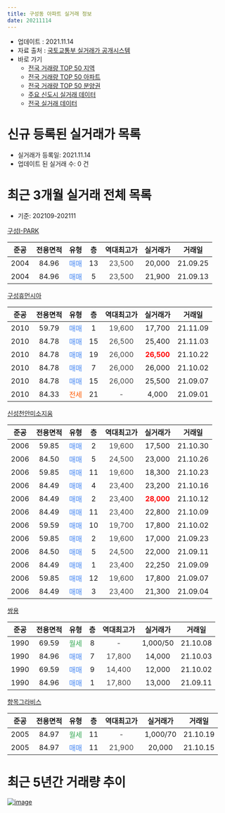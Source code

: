 ```yaml
---
title: 구성동 아파트 실거래 정보
date: 20211114
---
```


* 업데이트 : 2021.11.14
* 자료 출처 : [국토교통부 실거래가 공개시스템](http://rt.molit.go.kr)
* 바로 가기
    * [전국 거래량 TOP 50 지역](https://apt-info.github.io/apt-trade-info/tr)
    * [전국 거래량 TOP 50 아파트](https://apt-info.github.io/apt-trade-info/ta)
    * [전국 거래량 TOP 50 분양권](https://apt-info.github.io/apt-trade-info/tb)
    * [주요 신도시 실거래 데이터](https://apt-info.github.io/apt-trade-info/newtown)
    * [전국 실거래 데이터](https://apt-info.github.io/apt-trade-info/all)



<script async src="https://pagead2.googlesyndication.com/pagead/js/adsbygoogle.js"></script>
<!-- 기본광고 -->
<ins class="adsbygoogle"
     style="display:block"
     data-ad-client="ca-pub-1142216861245946"
     data-ad-slot="4805727019"
     data-ad-format="auto"
     data-full-width-responsive="true"></ins>
<script>
     (adsbygoogle = window.adsbygoogle || []).push({});
</script>


# 신규 등록된 실거래가 목록

* 실거래가 등록일: 2021.11.14
* 업데이트 된 실거래 수: 0 건




<script async src="https://pagead2.googlesyndication.com/pagead/js/adsbygoogle.js"></script>
<!-- 기본광고 -->
<ins class="adsbygoogle"
     style="display:block"
     data-ad-client="ca-pub-1142216861245946"
     data-ad-slot="4805727019"
     data-ad-format="auto"
     data-full-width-responsive="true"></ins>
<script>
     (adsbygoogle = window.adsbygoogle || []).push({});
</script>


# 최근 3개월 실거래 전체 목록
* 기준: 202109-202111


[구성I-PARK](https://search.naver.com/search.naver?query=%EA%B5%AC%EC%84%B1I-PARK)

|준공|전용면적|유형|층|역대최고가|실거래가|거래일|
|:---:|:---:|:---:|:---:|:---:|:---:|:---:|
|2004|84.96|<span style="color:#4285F3">매매</span>|13|<span style="color:#444444">23,500</span>|20,000|21.09.25|
|2004|84.96|<span style="color:#4285F3">매매</span>|5|<span style="color:#444444">23,500</span>|21,900|21.09.13|

[구성휴먼시아](https://search.naver.com/search.naver?query=%EA%B5%AC%EC%84%B1%ED%9C%B4%EB%A8%BC%EC%8B%9C%EC%95%84)

|준공|전용면적|유형|층|역대최고가|실거래가|거래일|
|:---:|:---:|:---:|:---:|:---:|:---:|:---:|
|2010|59.79|<span style="color:#4285F3">매매</span>|1|<span style="color:#444444">19,600</span>|17,700|21.11.09|
|2010|84.78|<span style="color:#4285F3">매매</span>|15|<span style="color:#444444">26,500</span>|25,400|21.11.03|
|2010|84.78|<span style="color:#4285F3">매매</span>|19|<span style="color:#444444">26,000</span>|<b><span style="color:#FF0000">26,500</span></b>|21.10.22|
|2010|84.78|<span style="color:#4285F3">매매</span>|7|<span style="color:#444444">26,000</span>|26,000|21.10.02|
|2010|84.78|<span style="color:#4285F3">매매</span>|15|<span style="color:#444444">26,000</span>|25,500|21.09.07|
|2010|84.33|<span style="color:#FF5A00">전세</span>|21|<span style="color:#444444">-</span>|4,000|21.09.01|

[신성천안미소지움](https://search.naver.com/search.naver?query=%EC%8B%A0%EC%84%B1%EC%B2%9C%EC%95%88%EB%AF%B8%EC%86%8C%EC%A7%80%EC%9B%80)

|준공|전용면적|유형|층|역대최고가|실거래가|거래일|
|:---:|:---:|:---:|:---:|:---:|:---:|:---:|
|2006|59.85|<span style="color:#4285F3">매매</span>|2|<span style="color:#444444">19,600</span>|17,500|21.10.30|
|2006|84.50|<span style="color:#4285F3">매매</span>|5|<span style="color:#444444">24,500</span>|23,000|21.10.26|
|2006|59.85|<span style="color:#4285F3">매매</span>|11|<span style="color:#444444">19,600</span>|18,300|21.10.23|
|2006|84.49|<span style="color:#4285F3">매매</span>|4|<span style="color:#444444">23,400</span>|23,200|21.10.16|
|2006|84.49|<span style="color:#4285F3">매매</span>|2|<span style="color:#444444">23,400</span>|<b><span style="color:#FF0000">28,000</span></b>|21.10.12|
|2006|84.49|<span style="color:#4285F3">매매</span>|11|<span style="color:#444444">23,400</span>|22,800|21.10.09|
|2006|59.59|<span style="color:#4285F3">매매</span>|10|<span style="color:#444444">19,700</span>|17,800|21.10.02|
|2006|59.85|<span style="color:#4285F3">매매</span>|2|<span style="color:#444444">19,600</span>|17,000|21.09.23|
|2006|84.50|<span style="color:#4285F3">매매</span>|5|<span style="color:#444444">24,500</span>|22,000|21.09.11|
|2006|84.49|<span style="color:#4285F3">매매</span>|1|<span style="color:#444444">23,400</span>|22,250|21.09.09|
|2006|59.85|<span style="color:#4285F3">매매</span>|12|<span style="color:#444444">19,600</span>|17,800|21.09.07|
|2006|84.49|<span style="color:#4285F3">매매</span>|3|<span style="color:#444444">23,400</span>|21,300|21.09.04|

[쌍용](https://search.naver.com/search.naver?query=%EC%8C%8D%EC%9A%A9)

|준공|전용면적|유형|층|역대최고가|실거래가|거래일|
|:---:|:---:|:---:|:---:|:---:|:---:|:---:|
|1990|69.59|<span style="color:#34A853">월세</span>|8|<span style="color:#444444">-</span>|1,000/50|21.10.08|
|1990|84.96|<span style="color:#4285F3">매매</span>|7|<span style="color:#444444">17,800</span>|14,000|21.10.03|
|1990|69.59|<span style="color:#4285F3">매매</span>|9|<span style="color:#444444">14,400</span>|12,000|21.10.02|
|1990|84.96|<span style="color:#4285F3">매매</span>|1|<span style="color:#444444">17,800</span>|13,000|21.09.11|

[향목그라비스](https://search.naver.com/search.naver?query=%ED%96%A5%EB%AA%A9%EA%B7%B8%EB%9D%BC%EB%B9%84%EC%8A%A4)

|준공|전용면적|유형|층|역대최고가|실거래가|거래일|
|:---:|:---:|:---:|:---:|:---:|:---:|:---:|
|2005|84.97|<span style="color:#34A853">월세</span>|11|<span style="color:#444444">-</span>|1,000/70|21.10.19|
|2005|84.97|<span style="color:#4285F3">매매</span>|11|<span style="color:#444444">21,900</span>|20,000|21.10.15|



<script async src="https://pagead2.googlesyndication.com/pagead/js/adsbygoogle.js"></script>
<!-- 기본광고 -->
<ins class="adsbygoogle"
     style="display:block"
     data-ad-client="ca-pub-1142216861245946"
     data-ad-slot="4805727019"
     data-ad-format="auto"
     data-full-width-responsive="true"></ins>
<script>
     (adsbygoogle = window.adsbygoogle || []).push({});
</script>


# 최근 5년간 거래량 추이


<div style="width:100%;">
    <canvas id="deal_progress" height="200"></canvas>
</div>

<script>
new Chart(document.getElementById("deal_progress"), {
    type: 'line',
    data: {
        labels: ['16.01','16.02','16.03','16.04','16.05','16.06','16.07','16.08','16.09','16.10','16.11','16.12','17.01','17.02','17.03','17.04','17.05','17.06','17.07','17.08','17.09','17.10','17.11','17.12','18.01','18.02','18.03','18.04','18.05','18.06','18.07','18.08','18.09','18.10','18.11','18.12','19.01','19.02','19.03','19.04','19.05','19.06','19.07','19.08','19.09','19.10','19.11','19.12','20.01','20.02','20.03','20.04','20.05','20.06','20.07','20.08','20.09','20.10','20.11','20.12','21.01','21.02','21.03','21.04','21.05','21.06','21.07','21.08','21.09','21.10','21.11'],
        datasets: [{
            label: '매매/분양권',
            data: [6,10,11,3,2,14,4,10,7,12,9,5,7,7,4,4,7,11,6,8,11,5,1,6,5,3,11,7,12,6,9,7,7,5,5,5,5,5,8,8,7,7,7,6,6,13,13,17,17,13,14,14,13,15,12,8,10,22,17,10,14,8,26,15,11,10,16,18,9,12,2],
            borderColor: "rgba(66, 133, 243, 1)",
            backgroundColor: "rgba(66, 133, 243, 0.05)",
            borderWidth: 1,
            pointRadius: 0,
            fill: false,
            lineTension: 0
        },{
            label: '전/월세',
            data: [7,1,9,12,7,1,3,5,3,4,10,3,5,6,3,1,2,7,5,5,7,2,4,3,5,8,6,10,7,5,6,7,3,5,6,8,9,4,7,5,3,7,9,5,7,6,3,2,6,2,6,3,5,5,5,6,4,4,2,3,2,1,4,4,3,3,2,5,1,2,0],
            borderColor: "rgba(255, 90, 0, 1)",
            backgroundColor: "rgba(255, 90, 0, 0.05)",
            borderWidth: 1,
            pointRadius: 0,
            fill: false,
            lineTension: 0
        },{
            label: '합계',
            data: [13,11,20,15,9,15,7,15,10,16,19,8,12,13,7,5,9,18,11,13,18,7,5,9,10,11,17,17,19,11,15,14,10,10,11,13,14,9,15,13,10,14,16,11,13,19,16,19,23,15,20,17,18,20,17,14,14,26,19,13,16,9,30,19,14,13,18,23,10,14,2],
            borderColor: "rgba(0, 0, 0, 1)",
            backgroundColor: "rgba(0, 0, 0, 0.03)",
            borderWidth: 0.1,
            pointRadius: 0,
            fill: true,
            lineTension: 0
        }
        ]
    },
    options: {
        responsive: true,
        title: {
            display: false
        },
        tooltips: {
            mode: 'index',
            intersect: false
        },
        hover: {
            mode: 'nearest',
            intersect: true
        },
        scales: {
            xAxes: [{
                display: true,
                scaleLabel: {
                    display: true,
                    labelString: '년/월'
                }
            }],
            yAxes: [{
                display: true,
                ticks: {
                    suggestedMin: 0,
                },
                scaleLabel: {
                    display: true,
                    labelString: '실거래 수'
                }
            }]
        }
    }
});

</script>


[![image](https://apt-info.github.io/images/2020-01-03-apt-trade-info/1024x500.png)](https://play.google.com/store/apps/details?id=com.aptinfo.apttradeinfo)

